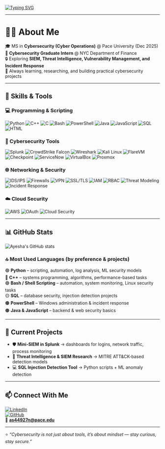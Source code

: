 <!-- Animated Typing SVG -->
[![Typing SVG](https://readme-typing-svg.herokuapp.com?font=Fira+Code&size=28&pause=1000&color=32CD32&center=true&vCenter=true&width=800&lines=Hey%2C+I'm+Ayesha+👩‍💻;Cybersecurity+Explorer;SIEM+%7C+Threat+Intelligence+%7C+Incident+Response;Always+Learning+%26+Building+Security+Projects)](https://github.com/ayeshasq)

---

# 👩‍💻 About Me  
🎓 MS in **Cybersecurity (Cyber Operations)** @ Pace University (Dec 2025)  
💼 **Cybersecurity Graduate Intern** @ NYC Department of Finance  
🔒 Exploring **SIEM, Threat Intelligence, Vulnerability Management, and Incident Response**  
🌱 Always learning, researching, and building practical cybersecurity projects  

---

## 🧰 Skills & Tools  

### 💻 Programming & Scripting  
![Python](https://img.shields.io/badge/Python-3776AB?style=for-the-badge&logo=python&logoColor=white)
![C++](https://img.shields.io/badge/C%2B%2B-00599C?style=for-the-badge&logo=cplusplus&logoColor=white)
![C](https://img.shields.io/badge/C-00599C?style=for-the-badge&logo=c&logoColor=white)
![Bash](https://img.shields.io/badge/Bash_Shell-4EAA25?style=for-the-badge&logo=gnubash&logoColor=white)
![PowerShell](https://img.shields.io/badge/PowerShell-5391FE?style=for-the-badge&logo=powershell&logoColor=white)
![Java](https://img.shields.io/badge/Java-007396?style=for-the-badge&logo=java&logoColor=white)
![JavaScript](https://img.shields.io/badge/JavaScript-F7DF1E?style=for-the-badge&logo=javascript&logoColor=black)
![SQL](https://img.shields.io/badge/SQL-4479A1?style=for-the-badge&logo=postgresql&logoColor=white)
![HTML](https://img.shields.io/badge/HTML5-E34F26?style=for-the-badge&logo=html5&logoColor=white)

### 🔐 Cybersecurity Tools  
![Splunk](https://img.shields.io/badge/Splunk-000000?style=for-the-badge&logo=splunk&logoColor=white)
![CrowdStrike Falcon](https://img.shields.io/badge/CrowdStrike-FE0000?style=for-the-badge&logo=crowdsource&logoColor=white)
![Wireshark](https://img.shields.io/badge/Wireshark-1679A7?style=for-the-badge&logo=wireshark&logoColor=white)
![Kali Linux](https://img.shields.io/badge/Kali_Linux-557C94?style=for-the-badge&logo=kalilinux&logoColor=white)
![FlareVM](https://img.shields.io/badge/FlareVM-FF4500?style=for-the-badge&logo=windows&logoColor=white)
![Checkpoint](https://img.shields.io/badge/Checkpoint-CC0000?style=for-the-badge&logo=checkpoint&logoColor=white)
![ServiceNow](https://img.shields.io/badge/ServiceNow-00A9A4?style=for-the-badge&logo=servicenow&logoColor=white)
![VirtualBox](https://img.shields.io/badge/VirtualBox-183A61?style=for-the-badge&logo=virtualbox&logoColor=white)
![Proxmox](https://img.shields.io/badge/Proxmox-E57000?style=for-the-badge&logo=proxmox&logoColor=white)

### 🌐 Networking & Security  
![IDS/IPS](https://img.shields.io/badge/IDS%2FIPS-800080?style=for-the-badge)
![Firewalls](https://img.shields.io/badge/Firewalls-FF8C00?style=for-the-badge)
![VPN](https://img.shields.io/badge/VPN-2E8B57?style=for-the-badge)
![SSL/TLS](https://img.shields.io/badge/SSL%2FTLS-4682B4?style=for-the-badge)
![IAM](https://img.shields.io/badge/IAM-006400?style=for-the-badge)
![RBAC](https://img.shields.io/badge/RBAC-1E90FF?style=for-the-badge)
![Threat Modeling](https://img.shields.io/badge/Threat_Modeling-9400D3?style=for-the-badge)
![Incident Response](https://img.shields.io/badge/Incident_Response-B22222?style=for-the-badge)

### ☁️ Cloud Security  
![AWS](https://img.shields.io/badge/AWS-232F3E?style=for-the-badge&logo=amazonaws&logoColor=white)
![OAuth](https://img.shields.io/badge/OAuth-000000?style=for-the-badge&logo=auth0&logoColor=white)
![Cloud Security](https://img.shields.io/badge/Cloud_Security-5F9EA0?style=for-the-badge)

---

## 📊 GitHub Stats  

![Ayesha's GitHub stats](https://github-readme-stats.vercel.app/api?username=ayeshasq&show_icons=true&theme=tokyonight)  

### 🔝 Most Used Languages (by preference & projects)  
🟢 **Python** – scripting, automation, log analysis, ML security models  
🔵 **C++** – systems programming, algorithms, performance-based tasks  
🟢 **Bash / Shell Scripting** – automation, system monitoring, Linux security tasks  
🟡 **SQL** – database security, injection detection projects  
🟠 **PowerShell** – Windows administration & incident response  
🟤 **Java & JavaScript** – backend & web security basics  

---

## 🚀 Current Projects  
- 🛡️ **Mini-SIEM in Splunk** → dashboards for logins, network traffic, process monitoring  
- 📖 **Threat Intelligence & SIEM Research** → MITRE ATT&CK-based detection models  
- 💻 **SQL Injection Detection Tool** → Python scripts + ML anomaly detection  

---

## 📫 Connect With Me  

[![LinkedIn](https://img.shields.io/badge/LinkedIn-0077B5?style=for-the-badge&logo=linkedin&logoColor=white)](https://www.linkedin.com/in/ayesha-siddiqui-as44927n)  
[![GitHub](https://img.shields.io/badge/GitHub-100000?style=for-the-badge&logo=github&logoColor=white)](https://github.com/ayeshasq)  
📧 **as44927n@pace.edu**  

---

⭐ *“Cybersecurity is not just about tools, it’s about mindset — stay curious, stay secure.”*  
